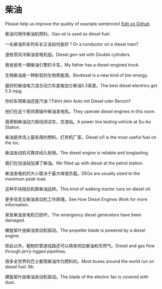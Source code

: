 # 柴油

Please help us improve the quality of example sentences! [Edit on Github](https://github.com/jiyushe/jiyu-example-sentence-source/blob/main/chinese/chaiyou.md)

<p><span class="chinese">柴油可用作柴油机燃料。</span><span class="english">Gas-oil is used as diesel fuel.</span></p>

<p><span class="chinese">一名柴油列车列车长又该如何是好？</span><span class="english">Or a conductor on a diesel train?</span></p>

<p><span class="chinese">道依茨风冷柴油发电机组。</span><span class="english">Diesel gen-set with Double cylinders.</span></p>

<p><span class="chinese">我爸爸有一辆柴油引擎的卡车。</span><span class="english">My father has a diesel-engined truck.</span></p>

<p><span class="chinese">生物柴油是一种新型的生物质能源。</span><span class="english">Biodiesel is a new kind of bio-energy.</span></p>

<p><span class="chinese">最好的柴油电力混合动力车是每加仑柴油5.3英里。</span><span class="english">The best diesel electrics got 5.3 mpg.</span></p>

<p><span class="chinese">你的车用柴油还是汽油？</span><span class="english">Fährt dein Auto mit Diesel oder Benzin?</span></p>

<p><span class="chinese">他们在这个房间里操作柴油发电机。</span><span class="english">They operate diesel engines in this room.</span></p>

<p><span class="chinese">唐荣制柴油动力架线测试车，苏澳站。</span><span class="english">A power line testing vehicle at Su-Ao Station.</span></p>

<p><span class="chinese">柴油是井场上最有用的燃料。打井机厂家。</span><span class="english">Diesel oi1 is the most useful fuel on the loc.</span></p>

<p><span class="chinese">柴油发动机可靠并经久耐用。</span><span class="english">The diesel engine is reliable and longlasting.</span></p>

<p><span class="chinese">我们在加油站加满了柴油。</span><span class="english">We filled up with diesel at the petrol station.</span></p>

<p><span class="chinese">柴油发电机的大小取决于最大峰值负载。</span><span class="english">DEGs are usually sized to the maximum peak load.</span></p>

<p><span class="chinese">这种手扶拖拉机靠柴油运转。</span><span class="english">This kind of walking tractor runs on diesel oil.</span></p>

<p><span class="chinese">更多信息见柴油发动机工作原理。</span><span class="english">See How Diesel Engines Work for more information.</span></p>

<p><span class="chinese">紧急柴油发电机已损坏。</span><span class="english">The emergency diesel generators have been damaged.</span></p>

<p><span class="chinese">螺旋桨叶由柴油发动机驱动。</span><span class="english">The propeller blade is powered by a diesel engine.</span></p>

<p><span class="chinese">除此以外，粗制的管道线路还可以用来供应柴油和天然气。</span><span class="english">Diesel and gas flow through jerry-rigged pipelines.</span></p>

<p><span class="chinese">很多全世界的巴士都用柴油作为燃料的。</span><span class="english">Most buses around the world run on diesel fuel. Mr.</span></p>

<p><span class="chinese">螺旋桨叶由柴油发动机驱动。</span><span class="english">The blade of the electric fan is covered with dust.</span></p>

